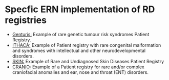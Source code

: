 # Specfic ERN implementation of RD registries

- [Genturis:](/ERN_implementation/ERN_Genturis) Example of rare genetic tumour risk syndromes Patient Registry.
- [ITHACA:](/ERN_implementation/ERN_ITHACA) Example of Patient registry with rare congenital malformation and syndromes with intellectual and other neurodevelopmental disorders.
- [SKIN:](/Use_case/skin) Example of Rare and Undiagnosed Skin Diseases Patient Registry
- [CRANIO:](/Use_case/cranio) Example of a Patient registry for rare and/or complex craniofacial anomalies and ear, nose and throat (ENT) disorders.
